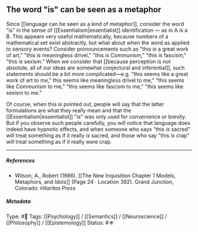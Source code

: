 ## The word "is" can be seen as a metaphor  # 

Since [[language can be seen as a kind of metaphor]], consider the word "is" in the sense of [[Essentialism|essentialist]] identification — as in A _is_ a B. This appears very useful mathematically, because numbers of a mathematical set exist abstractly, but what about when the word as applied to sensory events? Consider pronouncements such as "this _is_ a great work of art," "this _is_ meaningless drivel," "this _is_ Communism," "this _is_ fascism," "this _is_ sexism." When we consider that [[because perception is not absolute, all of our ideas are somewhat conjectural and inferential]], such statements should be a bit more complicated—e.g. "this seems like a great work of art to me," this seems like meaningless drivel to me," "this seems like Communism to me," "this seems like fascism to me," "this seems like sexism to me."

Of course, when this is pointed out, people will say that the latter formulations are what they really mean and that the [[Essentialism|essentialist]] "is" was only used for convenience or brevity. But if you observe such people carefully, you will notice that language does indeed have hypnotic effects, and when someone who says "this _is_ sacred" will treat something as if it really _is_ sacred, and those who say "this _is_ crap" will treat something as if it really were crap.

___

##### References

- Wilson, A., Robert (1986). [[The New Inquisition Chapter 1 Models, Metaphors, and Idols]] (Page 24 · Location 392). Grand Junction, Colorado: _Hilaritas Press_

##### Metadata

Type: #🔴 
Tags: [[Psychology]] / [[Semantics]] / [[Neuroscience]] / [[Philosophy]] / [[Epistemology]]
Status: #☀️ 
